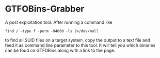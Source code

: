 # GTFOBins-Grabber
A post exploitation tool. After running a command like 

```
find / -type f -perm -04000 -ls 2>/dev/null
```

to find all SUID files on a target system, copy the output to a text file and feed it as command line parameter to this tool. It will tell you which binaries can be foud on GTFOBins along with a link to the page.
